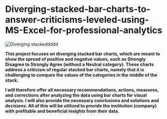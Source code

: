 # Diverging-stacked-bar-charts-to-answer-criticisms-leveled-using-MS-Excel-for-professional-analytics

![Diverging stackeddddd](https://github.com/justinjabo250/Diverging-stacked-bar-charts-to-answer-criticisms-leveled-using-MS-Excel-for-professional-analytics/assets/115732734/a80c5498-9055-4d36-a58f-befb5f51cf42)


**This project focuses on diverging stacked bar charts, which are meant to show the spread of positive and negative values, such as Strongly Disagree to Strongly Agree (without a Neutral category). These charts address a criticism of regular stacked bar charts, namely that it is challenging to compare the values of the categories in the middle of the stack.**

**I will therefore offer all necessary recommendations, actions, measures, and corrections after analyzing the data using bar charts for visual analysis. I will also provide the necessary conclusions and solutions and decisions. All of this will be utilized to provide the institution (company) with profitable and beneficial insights from their data.**










